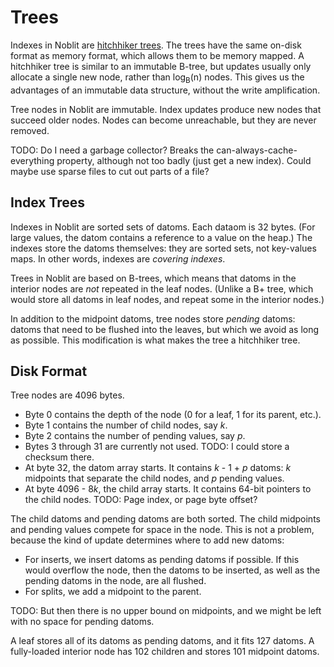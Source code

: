 # Trees

Indexes in Noblit are [hitchhiker trees][hitchhiker]. The trees have the same
on-disk format as memory format, which allows them to be memory mapped. A
hitchhiker tree is similar to an immutable B-tree, but updates usually only
allocate a single new node, rather than log<sub>B</sub>(n) nodes. This gives us
the advantages of an immutable data structure, without the write amplification.

[hitchhiker]: https://www.youtube.com/watch?v=jdn617M3-P4

Tree nodes in Noblit are immutable. Index updates produce new nodes that succeed
older nodes. Nodes can become unreachable, but they are never removed.

TODO: Do I need a garbage collector? Breaks the can-always-cache-everything
property, although not too badly (just get a new index). Could maybe use sparse
files to cut out parts of a file?

## Index Trees 

Indexes in Noblit are sorted sets of datoms. Each dataom is 32 bytes. (For large
values, the datom contains a reference to a value on the heap.) The indexes
store the datoms themselves: they are sorted sets, not key-values maps. In other
words, indexes are *covering indexes*.

Trees in Noblit are based on B-trees, which means that datoms in the interior
nodes are *not* repeated in the leaf nodes. (Unlike a B+ tree, which would store
all datoms in leaf nodes, and repeat some in the interior nodes.)

In addition to the midpoint datoms, tree nodes store *pending* datoms: datoms
that need to be flushed into the leaves, but which we avoid as long as possible.
This modification is what makes the tree a hitchhiker tree.

## Disk Format

Tree nodes are 4096 bytes.

 * Byte 0 contains the depth of the node (0 for a leaf, 1 for its parent, etc.).
 * Byte 1 contains the number of child nodes, say <var>k</var>.
 * Byte 2 contains the number of pending values, say <var>p</var>.
 * Bytes 3 through 31 are currently not used.
   TODO: I could store a checksum there.
 * At byte 32, the datom array starts. It contains <var>k</var> - 1 +
   <var>p</var> datoms: <var>k</var> midpoints that separate the child nodes,
   and <var>p</var> pending values.
 * At byte 4096 - 8<var>k</var>, the child array starts. It contains 64-bit
   pointers to the child nodes. TODO: Page index, or page byte offset?

The child datoms and pending datoms are both sorted. The child midpoints and
pending values compete for space in the node. This is not a problem, because
the kind of update determines where to add new datoms:

 * For inserts, we insert datoms as pending datoms if possible. If this would
   overflow the node, then the datoms to be inserted, as well as the pending
   datoms in the node, are all flushed.
 * For splits, we add a midpoint to the parent.

TODO: But then there is no upper bound on midpoints, and we might be left with
no space for pending datoms.

A leaf stores all of its datoms as pending datoms, and it fits 127 datoms.
A fully-loaded interior node has 102 children and stores 101 midpoint datoms.
